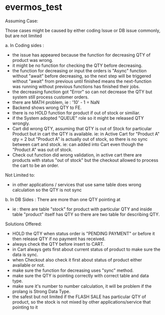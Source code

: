 # evermos_test
Assuming Case:

Those cases might be caused by either coding Issue or DB issue commonly, but are not limited

a. In Coding sides : 
  - the issue has appeared because the function for decreasing QTY of product was wrong.
  - it might be no function for checking the QTY before decreasing.
  - the function for decreasing or input the orders is "Async" function without "await" before decreasing, so the 
  next step will be triggered without "await" from previous until finished means the next-function was running without previous functions has finished their jobs.
  - the decreasing function got "Error" so can not decrease the QTY but system still process customer orders.
  - there are MATH problem, ie : '10' - 1 = NaN
  - Backend shows wrong QTY to FE.
  - there is no HOLD function for product if out of stock or similiar.
  - if the System adopted "QUEUE" role so it might be released QTY wrongly. 
  - Cart did wrong QTY, assuming that QTY is out of Stock for particular Product but in cart the QTY is available.
    ie: in Active Cart for "Product A" qty = 2 but "Product A" is actually out of stock, so there is no sync between cart and stock.
    ie: can added into Cart even though the "Product A" was out of stock.
  - Check out function did wrong validation, in active cart there are products with status "out of stock" but the checkout allowed to process the cart to be an order.

  Not Limited to: 
  - in other applications / services that use same table does wrong calculation so the QTY is not sync

b. In DB Sides : 
  There are more than one QTY pointing at
  - ie : there are table "stock" for product with particular QTY and inside table "product" itself has QTY so there are two table for describing QTY.


Solutions Offered:
  - HOLD the QTY when status order is "PENDING PAYMENT" or before it then release QTY if no payment has received.
  - always check the QTY before insert to CART.
  - in Cart always gets first about current status of product to make sure the data is sync.
  - when Checkout also check it first about status of product either available or not.
  - make sure the function for decreasing uses "sync" method.
  - make sure the QTY is pointing correctly with correct table and data type.
  - make sure it's number to number calculation, it will be problem if the prolang is Strong Data Type.
  - the safest but not limited if the FLASH SALE has particular QTY of product, so the stock is not mixed by other applications/service that pointing to it